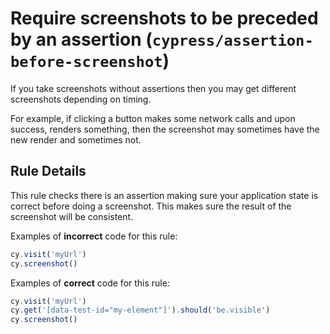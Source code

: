 # Require screenshots to be preceded by an assertion (`cypress/assertion-before-screenshot`)

<!-- end auto-generated rule header -->

If you take screenshots without assertions then you may get different screenshots depending on timing.

For example, if clicking a button makes some network calls and upon success, renders something, then the screenshot may sometimes have the new render and sometimes not.

## Rule Details

This rule checks there is an assertion making sure your application state is correct before doing a screenshot. This makes sure the result of the screenshot will be consistent.

Examples of **incorrect** code for this rule:

```js
cy.visit('myUrl')
cy.screenshot()
```

Examples of **correct** code for this rule:

```js
cy.visit('myUrl')
cy.get('[data-test-id="my-element"]').should('be.visible')
cy.screenshot()
```
